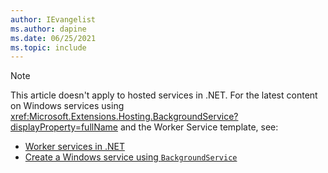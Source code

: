 ```yaml
---
author: IEvangelist
ms.author: dapine
ms.date: 06/25/2021
ms.topic: include
---
```


> [!NOTE]
> This article doesn't apply to hosted services in .NET. For the latest content on Windows services using <xref:Microsoft.Extensions.Hosting.BackgroundService?displayProperty=fullName> and the Worker Service template, see:
>
> - [Worker services in .NET](../workers.md)
> - [Create a Windows service using `BackgroundService`](../windows-service.md)
